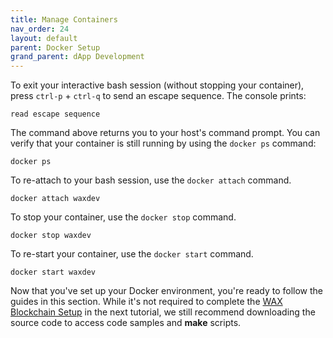 ```yaml
---
title: Manage Containers
nav_order: 24
layout: default
parent: Docker Setup
grand_parent: dApp Development
---
```


To exit your interactive bash session (without stopping your container), press `ctrl-p` + `ctrl-q` to send an escape sequence. The console prints:

```shell
read escape sequence
```

The command above returns you to your host's command prompt. You can verify that your container is still running by using the `docker ps` command:

```shell
docker ps
```

To re-attach to your bash session, use the `docker attach` command.

```shell
docker attach waxdev
```

To stop your container, use the `docker stop` command.

```shell
docker stop waxdev
```

To re-start your container, use the `docker start` command.

```shell
docker start waxdev
```

Now that you've set up your Docker environment, you're ready to follow the guides in this section. While it's not required to complete the [WAX Blockchain Setup](/wax-developer/docs\dapp-development\wax-blockchain-setup) in the next tutorial, we still recommend downloading the source code to access code samples and **make** scripts.





